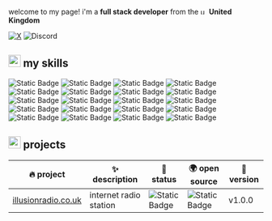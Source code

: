 welcome to my page! i'm a **full stack developer** from the <img height="13" alt="uk flag" src="https://cdn-icons-png.flaticon.com/512/197/197374.png"> **United Kingdom**

<div>
  <a href="https://x.com/@zarkyuk"><img alt="X" src="https://img.shields.io/badge/@zarkyuk-1D9BF0?style=flat-square&logo=x&logoColor=ffffff"></a> <img alt="Discord" src="https://img.shields.io/badge/@afugitive1k-5865F2?style=flat-square&logo=discord&logoColor=ffffff">
</div>

## <img height="24" alt="cat nerd" src="https://emojis.slackmojis.com/emojis/images/1643516247/22769/meow_nerd2.png?1643516247"> my skills

<p>
  <img alt="Static Badge" src="https://img.shields.io/badge/vscode-007ACC?style=flat-square&logo=visualstudiocode&logoColor=ffffff">
  <img alt="Static Badge" src="https://img.shields.io/badge/windows-0078D4?style=flat-square&logo=windows&logoColor=ffffff">
  <img alt="Static Badge" src="https://img.shields.io/badge/typescript-3178C6?style=flat-square&logo=typescript&logoColor=ffffff">
  <img alt="Static Badge" src="https://img.shields.io/badge/css-1572B6?style=flat-square&logo=css3&logoColor=ffffff">
  <img alt="Static Badge" src="https://img.shields.io/badge/tailwind-06B6D4?style=flat-square&logo=tailwindcss&logoColor=ffffff">
  <img alt="Static Badge" src="https://img.shields.io/badge/react-61DAFB?style=flat-square&logo=react&logoColor=000000">
  <img alt="Static Badge" src="https://img.shields.io/badge/insomnia-4000BF?style=flat-square&logo=insomnia&logoColor=ffffff">
  <img alt="Static Badge" src="https://img.shields.io/badge/arc-FCBFBD?style=flat-square&logo=arc&logoColor=000000">
  <img alt="Static Badge" src="https://img.shields.io/badge/npm-CB3837?style=flat-square&logo=npm&logoColor=ffffff">
  <img alt="Static Badge" src="https://img.shields.io/badge/adobe-DA1F26?style=flat-square&logo=adobe&logoColor=ffffff">
  <img alt="Static Badge" src="https://img.shields.io/badge/html-E34F26?style=flat-square&logo=html5&logoColor=ffffff">
  <img alt="Static Badge" src="https://img.shields.io/badge/git-F05032?style=flat-square&logo=git&logoColor=ffffff">
  <img alt="Static Badge" src="https://img.shields.io/badge/figma-F24E1E?style=flat-square&logo=figma&logoColor=ffffff">
  <img alt="Static Badge" src="https://img.shields.io/badge/cloudflare-F38020?style=flat-square&logo=cloudflare&logoColor=ffffff">
  <img alt="Static Badge" src="https://img.shields.io/badge/javascript-F7DF1E?style=flat-square&logo=javascript&logoColor=000000">
  <img alt="Static Badge" src="https://img.shields.io/badge/node.js-339933?style=flat-square&logo=node.js&logoColor=ffffff">
  <img alt="Static Badge" src="https://img.shields.io/badge/github-181717?style=flat-square&logo=github&logoColor=ffffff">
  <img alt="Static Badge" src="https://img.shields.io/badge/next.js-000000?style=flat-square&logo=next.js&logoColor=ffffff">
  <img alt="Static Badge" src="https://img.shields.io/badge/vercel-000000?style=flat-square&logo=vercel&logoColor=ffffff">
  <img alt="Static Badge" src="https://img.shields.io/badge/macos-000000?style=flat-square&logo=apple&logoColor=ffffff">
</p>

## <img height="24" alt="cat nerd" src="https://emojis.slackmojis.com/emojis/images/1643515023/10521/meow_code.gif?1643515023"> projects

| 🔥 project | ✨ description | 🚦 status | 🌍 open source | 🌿 version |
| - | - | - | - | - |
| [illusionradio.co.uk](https://illusionradio.co.uk) | internet radio station | <img alt="Static Badge" src="https://img.shields.io/badge/beta-yellow?style=flat-square"> | <img alt="Static Badge" src="https://img.shields.io/badge/closed%20source-red?style=flat-square"> | v1.0.0 |
